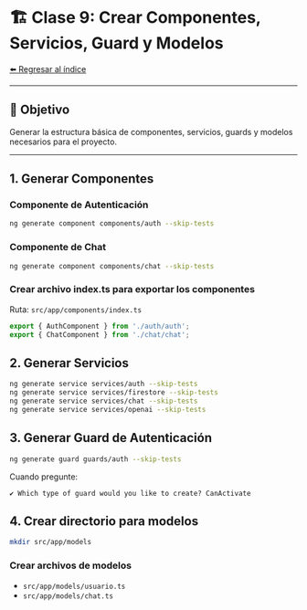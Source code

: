 # 🏗️ Clase 9: Crear Componentes, Servicios, Guard y Modelos

[⬅️ Regresar al índice](../README.md)

---

## 🎯 Objetivo
Generar la estructura básica de componentes, servicios, guards y modelos necesarios para el proyecto.

---

## 1. Generar Componentes
### Componente de Autenticación
```bash
ng generate component components/auth --skip-tests
```

### Componente de Chat
```bash
ng generate component components/chat --skip-tests
```

### Crear archivo index.ts para exportar los componentes
Ruta: `src/app/components/index.ts`
```typescript
export { AuthComponent } from './auth/auth';
export { ChatComponent } from './chat/chat';
```

## 2. Generar Servicios
```bash
ng generate service services/auth --skip-tests
ng generate service services/firestore --skip-tests
ng generate service services/chat --skip-tests
ng generate service services/openai --skip-tests
```

## 3. Generar Guard de Autenticación
```bash
ng generate guard guards/auth --skip-tests
```
Cuando pregunte:
```
✔ Which type of guard would you like to create? CanActivate
```

## 4. Crear directorio para modelos
```bash
mkdir src/app/models
```
### Crear archivos de modelos
- `src/app/models/usuario.ts`
- `src/app/models/chat.ts`

